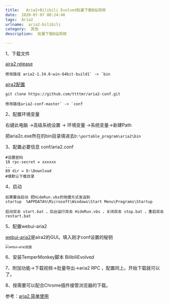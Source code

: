 ```yaml
---
title:   Aria2+Bilibili Evolved批量下载B站视频
date:  2020-07-07 00:24:46
tags:  Aria2
urlname:  aria2-bilibili
category:  其他
description:  批量下载B站视频

---
```




1、下载文件

[aira2 release](https://github.com/aria2/aria2/releases/tag/release-1.35.0)

```
修改路径 aria2-1.34.0-win-64bit-build1` -> `bin
```

[aira2配置](https://github.com/ttttmr/aria2-conf)

```
git clone https://github.com/ttttmr/aria2-conf.git

修改路径aria2-conf-master` -> `conf
```

2、配置环境变量

右键此电脑 ->高级系统设置 -> 环境变量 ->系统变量->新建Path 

把aria2c.exe所在的bin目录填进去`D:\portable_program\aria2\bin`

3、配置必要信息 conf/aria2.conf

```
#设置密码
18 rpc-secret = xxxxxx
...
89 dir = D:\Download
#填默认下载目录
```

4、启动

```
如果要自启动 把HideRun.vbs的快捷方式发送到
startup  %APPDATA%\Microsoft\Windows\Start Menu\Programs\Startup

启动双击 start.bat ，后台运行双击 HideRun.vbs ，关闭双击 stop.bat ，重启双击 restart.bat
```

5、配置webui-aria2 

[webui-aria2](http://webui-aria2.ghostry.cn)是aira2的GUI。填入刚才conf设置的秘钥

<img src="https://i.loli.net/2020/07/08/sOyTv1ZR75MLYif.png" alt="webui-aria2配置" style="zoom:67%;" />

6、安装TemperMonkey脚本 BilibiliEvolved

7、附加功能->下载视频->批量导出->aria2 RPC ，配置同上。开始下载就可以了。

8、按需要可以配合Chrome插件接管浏览器的下载。





参考：[aria2 简单使用](https://tmr.js.org/p/1aa3893d/)